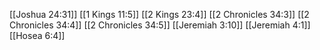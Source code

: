 [[Joshua 24:31]]
[[1 Kings 11:5]]
[[2 Kings 23:4]]
[[2 Chronicles 34:3]]
[[2 Chronicles 34:4]]
[[2 Chronicles 34:5]]
[[Jeremiah 3:10]]
[[Jeremiah 4:1]]
[[Hosea 6:4]]
